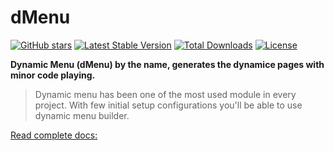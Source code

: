 # dMenu

[![GitHub stars](https://img.shields.io/github/stars/yubarajshrestha/dmenu)](https://img.shields.io/github/stars/yubarajshrestha/dmenu)
[![Latest Stable Version](https://poser.pugx.org/yubarajshrestha/dmenu/v/stable)](https://packagist.org/packages/yubarajshrestha/dmenu)
[![Total Downloads](https://poser.pugx.org/yubarajshrestha/dmenu/downloads)](https://packagist.org/packages/yubarajshrestha/dmenu)
[![License](https://poser.pugx.org/yubarajshrestha/dmenu/license)](https://packagist.org/packages/yubarajshrestha/dmenu)

**Dynamic Menu (dMenu) by the name, generates the dynamice pages with minor code playing.**

> Dynamic menu has been one of the most used module in every project. With few initial setup configurations you'll be able to use dynamic menu builder.

[Read complete docs:](https://yubarajshrestha.github.io/dmenu/)